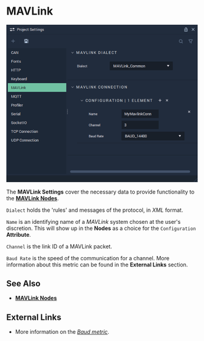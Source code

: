 # MAVLink

![The MAVLink Settings.](../../.gitbook/assets/projectsettings-mavlink3.png)

The **MAVLink Settings** cover the necessary data to provide functionality to the [**MAVLink Nodes**](../../toolbox/communication/mavlink/README.md).

`Dialect` holds the 'rules' and messages of the protocol, in *XML* format. 

`Name` is an identifying name of a _MAVLink_ system chosen at the user's discretion. This will show up in the **Nodes** as a choice for the `Configuration` **Attribute**.

`Channel` is the link ID of a MAVLink packet. 

`Baud Rate` is the speed of the communication for a channel. More information about this metric can be found in the **External Links** section.

## See Also

* [**MAVLink Nodes**](../../toolbox/communication/mavlink/README.md)

## External Links

* More information on the [_Baud metric_](https://en.wikipedia.org/wiki/Baud).